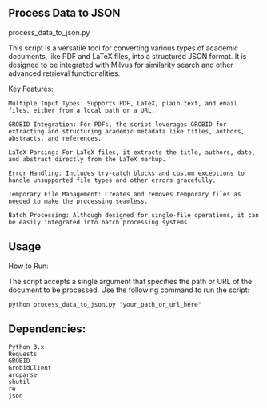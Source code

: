 ## Process Data to JSON

process_data_to_json.py

This script is a versatile tool for converting various types of academic documents, like PDF and LaTeX files, into a structured JSON format. It is designed to be integrated with Milvus for similarity search and other advanced retrieval functionalities.

Key Features:

    Multiple Input Types: Supports PDF, LaTeX, plain text, and email files, either from a local path or a URL.

    GROBID Integration: For PDFs, the script leverages GROBID for extracting and structuring academic metadata like titles, authors, abstracts, and references.

    LaTeX Parsing: For LaTeX files, it extracts the title, authors, date, and abstract directly from the LaTeX markup.

    Error Handling: Includes try-catch blocks and custom exceptions to handle unsupported file types and other errors gracefully.

    Temporary File Management: Creates and removes temporary files as needed to make the processing seamless.

    Batch Processing: Although designed for single-file operations, it can be easily integrated into batch processing systems.


## Usage

How to Run:

The script accepts a single argument that specifies the path or URL of the document to be processed. Use the following command to run the script:

```
python process_data_to_json.py "your_path_or_url_here"

```

## Dependencies:

    Python 3.x
    Requests
    GROBID
    GrobidClient
    argparse
    shutil
    re
    json
